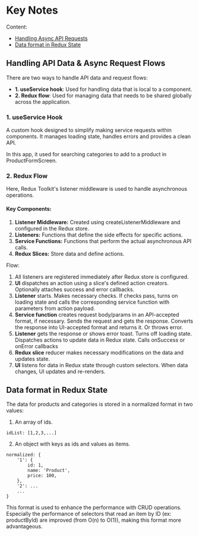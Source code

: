 # Key Notes

Content:

- [Handling Async API Requests](#handling-api-data--async-request-flows)
- [Data format in Redux State](#data-format-in-redux-state)

## Handling API Data & Async Request Flows

There are two ways to handle API data and request flows:
- **1. useService hook**: Used for handling data that is local to a component.
- **2. Redux flow**: Used for managing data that needs to be shared globally across the application.

### 1. useService Hook
A custom hook designed to simplify making service requests within components. It manages loading state, handles errors and provides a clean API.

In this app, it used for searching categories to add to a product in ProductFormScreen.

### 2. Redux Flow
Here, Redux Toolkit's listener middleware is used to handle asynchronous operations.

#### Key Components:
1. **Listener Middleware:** Created using createListenerMiddleware and configured in the Redux store.
2. **Listeners:** Functions that define the side effects for specific actions.
3. **Service Functions:** Functions that perform the actual asynchronous API calls.
4. **Redux Slices:** Store data and define actions.

Flow:
1. All listeners are registered immediately after Redux store is configured.
2. **UI** dispatches an action using a slice's defined action creators. Optionally attaches success and error callbacks.
3. **Listener** starts. Makes necessary checks. If checks pass, turns on loading state and calls the corresponding service function with parameters from action payload.
4. **Service function** creates request body/params in an API-accepted format, if necessary. Sends the request and gets the response. Converts the response into UI-accepted format and returns it. Or throws error.
5. **Listener** gets the response or shows error toast. Turns off loading state. Dispatches actions to update data in Redux state. Calls onSuccess or onError callbacks
6. **Redux slice** reducer makes necessary modifications on the data and updates state.
7. **UI** listens for data in Redux state through custom selectors. When data changes, UI updates and re-renders.


## Data format in Redux State
The data for products and categories is stored in a normalized format in two values:
1. An array of ids.
````
idList: [1,2,3,...]
````

2. An object with keys as ids and values as items.
````
normalized: {
    '1': {
        id: 1,
        name: 'Product',
        price: 100,
    },
    '2': ...
    ...
}
````

This format is used to enhance the performance with CRUD operations. Especially the performance of selectors that read an item by ID (ex: productById) are improved (from O(n) to O(1)), making this format more advantageous.
